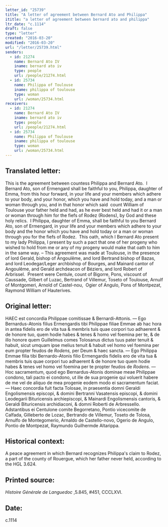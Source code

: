 ```yaml
---
letter_id: "25739"
title: "A letter of agreement between Bernard Ato and Philippa"
ititle: "a letter of agreement between bernard ato and philippa"
ltr_date: "c.1114"
draft: false
type: "letter"
created: "2016-03-20"
modified: "2016-03-20"
url: "/letter/25739.html"
senders:
  - id: 21274
    name: Bernard Ato IV
    iname: bernard ato iv
    type: people
    url: /people/21274.html
  - id: 25734
    name: Philippa of Toulouse
    iname: philippa of toulouse
    type: woman
    url: /woman/25734.html
receivers:
  - id: 21274
    name: Bernard Ato IV
    iname: bernard ato iv
    type: people
    url: /people/21274.html
  - id: 25734
    name: Philippa of Toulouse
    iname: philippa of toulouse
    type: woman
    url: /woman/25734.html
---
```

<h2> Translated letter:</h2><p>This is the agreement between countess Philippa and Bernard Ato.&nbsp; I Bernard Ato, son of Ermengard shall be faithful to you, Philippa, daughter of Emma, from this hour forward, in your life and your members which adhere to your body, and your honor, which you have and hold today, and a man or woman through you, and in that honor which said&nbsp; count William of Toulouse your father held and had, as he ever best held and had it or a man or woman through him for the fiefs of Rodez (Rodens), by God and these holy relics.&nbsp; I Philippa, daughter of Emma, shall be faithful to you Bernard Ato, son of Ermengard, in your life and your members which adhere to your body and the honor which you have and hold today or a man or woman through you for the fiefs of Rodez.&nbsp; This oath, which I Bernard Ato present to my lady Philippa, I present by such a pact that one of her progeny who wished to hold from me or any of my progeny would make that oath to him in the same way. – This agreement was made at Toulouse, in the presence of lord Gerald, bishop of Angoulême, and lord Bertrand bishop of Bazas, and lord Leodegar/Leger archbishop of Bourges, and Mainard cantor of Angoulême, and Gerald archdeacon of Béziers, and lord Robert of Arbrissel.&nbsp; Present were Centule, count of Bigorre, Pons, viscount of Caussade, Gilbert of Luzac, Bertrand of Villemur, Toseto of Toulouse, Arnulf of Montgomeri, Arnold of Castel-nou,&nbsp; Ogier of Angulo, Pons of Montpezat, Raymond William of Hauterives.&nbsp;&nbsp; &nbsp; &nbsp; &nbsp; &nbsp; &nbsp; &nbsp; &nbsp;&nbsp;</p><h2 class="mt-4"> Original letter:</h2><p>HAEC est concordia Philippae comitissae &amp; Bernardi-Attonis. — Ego Bernardus-Atonis filius Ermengardis tibi Phi­lippae filiae Emmae ab hac hora in antea fidelis ero de vita tua &amp; membris tuis quae corpori tuo adhaerent &amp; de honore tuo, quem hodie habes &amp; tenes &amp; homo vel foemina per te, &amp; de illo honore quem Guillelmus comes Tolosanus dictus tuus pater tenuit &amp; habuit, sicut umquam ipse melius tenuit &amp; habuit vel homo vel foe­mina per eum propter feudos de <i>Rodens,</i> per Deum &amp; haec sancta. — Ego Philippa Emmae filia tibi Bernardo-Atonis filio Ermengardis fidelis ero de vita tua &amp; mem­bris tuis quae corpori tuo adhaerent &amp; de honore tuo quem hodie habes &amp; tenes vel homo vel foemina per te propter feu­dos de <i>Rodens</i>. — Hoc sacramentum, quod ego Bernardus-Atonis dominae meae Phi­lippae condono, tali pacto ei condono, ut ille de sua progenie qui voluerit habere de me vel de aliquo de mea progenie eodem modo ei sacramentum faciat. — Haec concordia fuit facta Tolosae, in praesentia domni Geraldi Engolismensis episcopi, &amp; domini Bertranni Vasatensis episcopi, &amp; domini Leodegarii Bituricensis archiepiscopi, &amp; Mainardi Engolismensis cantoris, &amp; Geraldi Bituricensis archidiaconi, &amp; domni Roberti de Arbressello. Adstantibus ei Centulone comite Begorretano, Pontio vicecomite de Calfada, Gilleberto de Lozac, Bertrando de Villemur, Toseto de Tolosa, Arnulfo de Montegomerio, Arnaldo de Castello-novo, Ogerio de Angulo, Pontio de Montpezat, Raymundo Guilhermde Altarippa.&nbsp;</p><h2 class="mt-4"> Historical context:</h2><p>A peace agreement in which Bernard recognizes Philippa's claim to Rodez, a part of the county of Rouergue, which her father never held, according to the HGL 3.624.</p><h2 class="mt-4"> Printed source:</h2><p><i>Histoire Générale de Languedoc</i> ,5.845, #451, CCCLXVI.</p><h2 class="mt-4"> Date:</h2>c.1114